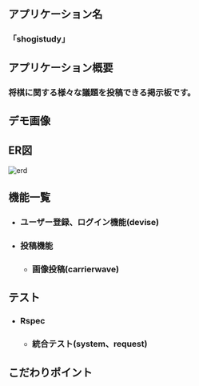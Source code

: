 ## アプリケーション名
### 「shogistudy」
## アプリケーション概要
### 将棋に関する様々な議題を投稿できる掲示板です。
## デモ画像
## ER図
![erd](https://user-images.githubusercontent.com/93134765/194715475-0c3ff38a-1870-4a3c-9e76-58ceeffa258b.png)
## 機能一覧
+ ### ユーザー登録、ログイン機能(devise)
+ ### 投稿機能
  + ### 画像投稿(carrierwave)
## テスト
+ ### Rspec
  + ### 統合テスト(system、request)
## こだわりポイント
